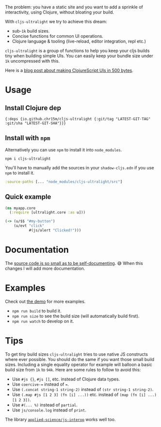 The problem: you have a static site and you want to add a sprinkle of interactivity, using Clojure, without bloating your build.

With `cljs-ultralight` we try to achieve this dream:

 * sub-`1k` build sizes.
 * Concise functions for common UI operations.
 * Clojure language & tooling (live-reload, editor integration, repl etc.)

`cljs-ultralight` is a group of functions to help you keep your cljs builds tiny when building simple UIs.
You can easily keep your bundle size under `1k` uncompressed with this.

Here is a [blog post about making ClojureScript UIs in 500 bytes](https://mccormick.cx/news/entries/clojurescript-uis-in-500-bytes).

# Usage

## Install Clojure dep

```
{:deps {io.github.chr15m/cljs-ultralight {:git/tag "LATEST-GIT-TAG" :git/sha "LATEST-GIT-SHA"}}}
```

## Install with `npm`

Alternatively you can use `npm` to install it into `node_modules`.

```
npm i cljs-ultralight
```

You'll have to manually add the sources in your `shadow-cljs.edn` if you use `npm` to install it.

```clojure
:source-paths [... "node_modules/cljs-ultralight/src"]
```

## Quick example

```clojure
(ns myapp.core
  (:require [ultralight.core :as u]))

(-> (u/$$ "#my-button")
    (u/evt "click"
           #(js/alert "Clicked!")))
```

# Documentation

The [source code is so small as to be self-documenting](https://github.com/chr15m/cljs-ultralight/blob/main/src/ultralight/core.cljs). 😅
When this changes I will add more documentation.

# Examples

Check out [the demo](./src/ultralight/demo.cljs) for more examples.

* `npm run build` to build it.
* `npm run size` to see the build size (will automatically build first).
* `npm run watch` to develop on it.

# Tips

To get tiny build sizes `cljs-ultralight` tries to use native JS constructs where ever possible.
You should do the same if you want those small build sizes.
Including a single equality operator for example will balloon a basic build size from `1k` to `94k`.
Here are some rules to follow to avoid this:

 * Use `#js {}`, `#js []`, etc. instead of Clojure data types.
 * Use `coercive-=` instead of `=`.
 * Use `(.concat string-1 string-2)` instead of `(str string-1 string-2)`.
 * Use `(.map #js [1 2 3] (fn [i] ...))` etc. instead of `(map (fn [i] ...) [1 2 3])`.
 * Use `#(... %)` instead of `partial`.
 * Use `js/console.log` instead of `print`.

The library [`applied-science/js-interop`](https://github.com/applied-science/js-interop/) works well too.
